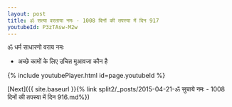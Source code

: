 ```yaml
---
layout: post
title: ॐ सत्या वरताया नमः - 1008 दिनों की तपस्या में दिन 917
youtubeId: P3zTAsw-M2w
---
```

 
 
 ॐ धर्म साधारणो वराय नमः  
 
 -  अच्छे कामों के लिए उचित मुआवजा कौन है 
 
  
 
  
 
 
 
 
 
 


{% include youtubePlayer.html id=page.youtubeId %}
 
[Next]({{ site.baseurl }}{% link  split2/_posts/2015-04-21-ॐ सुचाये नमः - 1008 दिनों की तपस्या में दिन 916.md%})
 

